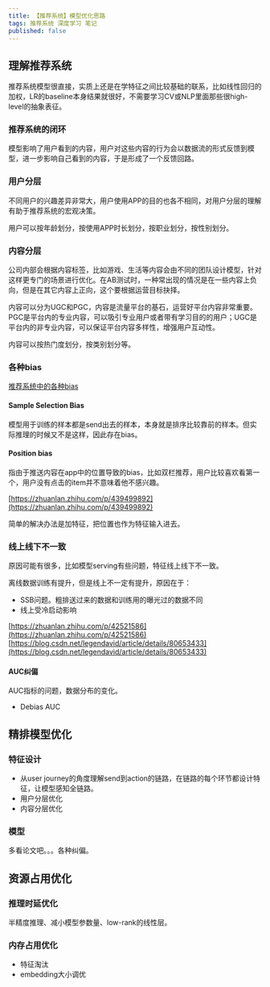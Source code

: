 ```yaml
---
title: 【推荐系统】模型优化思路
tags: 推荐系统 深度学习 笔记
published: false
---
```



## 理解推荐系统

推荐系统模型很直接，实质上还是在学特征之间比较基础的联系，比如线性回归的加权，LR的baseline本身结果就很好，不需要学习CV或NLP里面那些很high-level的抽象表征。

### 推荐系统的闭环

模型影响了用户看到的内容，用户对这些内容的行为会以数据流的形式反馈到模型，进一步影响自己看到的内容，于是形成了一个反馈回路。

### 用户分层

不同用户的兴趣差异非常大，用户使用APP的目的也各不相同，对用户分层的理解有助于推荐系统的宏观决策。

用户可以按年龄划分，按使用APP时长划分，按职业划分，按性别划分。

### 内容分层

公司内部会根据内容标签，比如游戏、生活等内容会由不同的团队设计模型，针对这样更专门的场景进行优化。在AB测试时，一种常出现的情况是在一些内容上负向，但是在其它内容上正向，这个要根据运营目标抉择。

内容可以分为UGC和PGC，内容是流量平台的基石，运营好平台内容非常重要。PGC是平台内的专业内容，可以吸引专业用户或者带有学习目的的用户；UGC是平台内的非专业内容，可以保证平台内容多样性，增强用户互动性。

内容可以按热门度划分，按类别划分等。


### 各种bias

[推荐系统中的各种bias](https://zhuanlan.zhihu.com/p/428037218)

#### Sample Selection Bias

模型用于训练的样本都是send出去的样本，本身就是排序比较靠前的样本。但实际推理的时候又不是这样，因此存在bias。

#### Position bias

指由于推送内容在app中的位置导致的bias，比如双栏推荐，用户比较喜欢看第一个，用户没有点击的item并不意味着他不感兴趣。

[https://zhuanlan.zhihu.com/p/439499892](https://zhuanlan.zhihu.com/p/439499892)

简单的解决办法是加特征，把位置也作为特征输入进去。

### 线上线下不一致

原因可能有很多，比如模型serving有些问题，特征线上线下不一致。

离线数据训练有提升，但是线上不一定有提升，原因在于：
- SSB问题。粗排送过来的数据和训练用的曝光过的数据不同
- 线上受冷启动影响

[https://zhuanlan.zhihu.com/p/42521586](https://zhuanlan.zhihu.com/p/42521586)
[https://blog.csdn.net/legendavid/article/details/80653433](https://blog.csdn.net/legendavid/article/details/80653433)


#### AUC纠偏

AUC指标的问题，数据分布的变化。

- Debias AUC


## 精排模型优化

### 特征设计

* 从user journey的角度理解send到action的链路，在链路的每个环节都设计特征，让模型感知全链路。
* 用户分层优化
* 内容分层优化

### 模型

多看论文吧。。。各种纠偏。


## 资源占用优化

### 推理时延优化

半精度推理、减小模型参数量、low-rank的线性层。

### 内存占用优化

* 特征淘汰
* embedding大小调优


